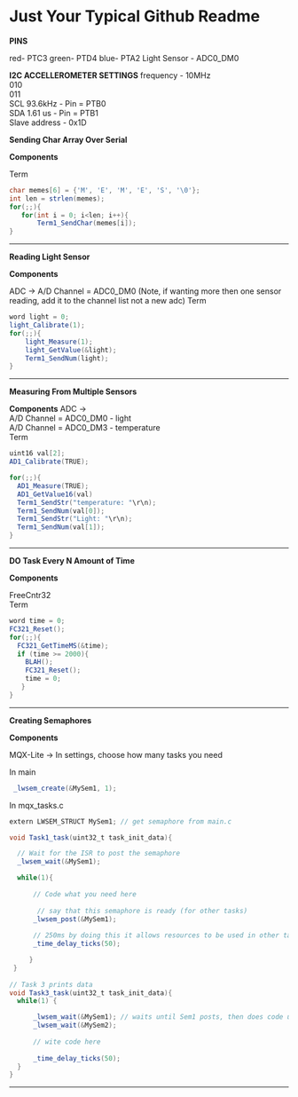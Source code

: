 # Just Your Typical Github Readme 


**PINS**

red-   PTC3
green- PTD4
blue-  PTA2
Light Sensor - ADC0_DM0


**I2C ACCELLEROMETER SETTINGS**
frequency - 10MHz <br>
010 <br>
011 <br>
SCL 93.6kHz  - Pin = PTB0 <br>
SDA 1.61 us  - Pin = PTB1 <br>
Slave address - 0x1D <br>

**Sending Char Array Over Serial**

**Components**

Term
   ```JAVA
  char memes[6] = {'M', 'E', 'M', 'E', 'S', '\0'};
  int len = strlen(memes);
  for(;;){
	  for(int i = 0; i<len; i++){
		  Term1_SendChar(memes[i]);
  }
  ```
---------------------------------------------
  
  **Reading Light Sensor**
  
  **Components**
  
  ADC -> A/D Channel = ADC0_DM0 (Note, if wanting more then one sensor reading, add it to the channel list not a new adc) 
  Term
  
  ```java
  word light = 0;
  light_Calibrate(1);
  for(;;){
	  light_Measure(1);
	  light_GetValue(&light);
	  Term1_SendNum(light);
  }
  ```
  
  ------------------------------------------
  
  **Measuring From Multiple Sensors**
  
  **Components**
  ADC -> <br>
  A/D Channel = ADC0_DM0 - light <br>
  A/D Channel = ADC0_DM3 - temperature <br>
  Term
  
```java
uint16 val[2];
AD1_Calibrate(TRUE);

for(;;){
  AD1_Measure(TRUE);
  AD1_GetValue16(val)
  Term1_SendStr("temperature: "\r\n);
  Term1_SendNum(val[0]);
  Term1_SendStr("Light: "\r\n);
  Term1_SendNum(val[1]);
}
```

--------------------------------------------

**DO Task Every N Amount of Time**

**Components**

FreeCntr32<br>
Term

```JAVA
word time = 0;
FC321_Reset();
for(;;){
  FC321_GetTimeMS(&time);
  if (time >= 2000){
    BLAH();
    FC321_Reset();
    time = 0;
   }
}
```
---------------------------------------------
  
  **Creating Semaphores**
  
  **Components**
  
  MQX-Lite -> In settings, choose how many tasks you need
  
  In main
  ```java
   _lwsem_create(&MySem1, 1);
  ```
  In mqx_tasks.c
  ```java
  extern LWSEM_STRUCT MySem1; // get semaphore from main.c
  
  void Task1_task(uint32_t task_init_data){

	// Wait for the ISR to post the semaphore
	_lwsem_wait(&MySem1);

	while(1){
		
		// Code what you need here
		
		 // say that this semaphore is ready (for other tasks)
		_lwsem_post(&MySem1);
		
		// 250ms by doing this it allows resources to be used in other tasks
		_time_delay_ticks(50);

       }
   }
   
// Task 3 prints data
void Task3_task(uint32_t task_init_data){
	while(1) {

		_lwsem_wait(&MySem1); // waits until Sem1 posts, then does code underneath
		_lwsem_wait(&MySem2);
	
		// wite code here
		
		_time_delay_ticks(50);
	}
}
  ```
  
  ------------------------------------------
